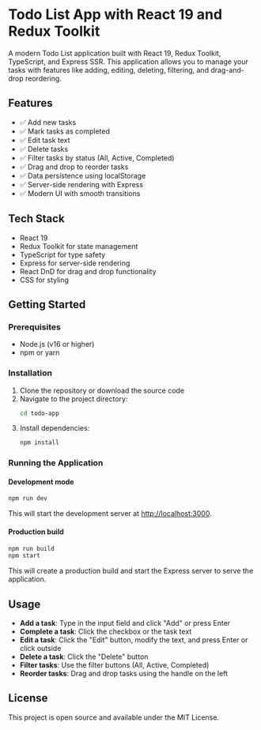 # Todo List App with React 19 and Redux Toolkit

A modern Todo List application built with React 19, Redux Toolkit, TypeScript, and Express SSR. This application allows you to manage your tasks with features like adding, editing, deleting, filtering, and drag-and-drop reordering.

## Features

- ✅ Add new tasks
- ✅ Mark tasks as completed
- ✅ Edit task text
- ✅ Delete tasks
- ✅ Filter tasks by status (All, Active, Completed)
- ✅ Drag and drop to reorder tasks
- ✅ Data persistence using localStorage
- ✅ Server-side rendering with Express
- ✅ Modern UI with smooth transitions

## Tech Stack

- React 19
- Redux Toolkit for state management
- TypeScript for type safety
- Express for server-side rendering
- React DnD for drag and drop functionality
- CSS for styling

## Getting Started

### Prerequisites

- Node.js (v16 or higher)
- npm or yarn

### Installation

1. Clone the repository or download the source code
2. Navigate to the project directory:
   ```bash
   cd todo-app
   ```
3. Install dependencies:
   ```bash
   npm install
   ```

### Running the Application

#### Development mode

```bash
npm run dev
```

This will start the development server at [http://localhost:3000](http://localhost:3000).

#### Production build

```bash
npm run build
npm start
```

This will create a production build and start the Express server to serve the application.

## Usage

- **Add a task**: Type in the input field and click "Add" or press Enter
- **Complete a task**: Click the checkbox or the task text
- **Edit a task**: Click the "Edit" button, modify the text, and press Enter or click outside
- **Delete a task**: Click the "Delete" button
- **Filter tasks**: Use the filter buttons (All, Active, Completed)
- **Reorder tasks**: Drag and drop tasks using the handle on the left

## License

This project is open source and available under the MIT License.
